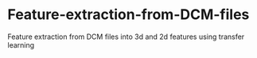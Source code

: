 # Feature-extraction-from-DCM-files
Feature extraction from DCM files into 3d and 2d features using transfer learning 
